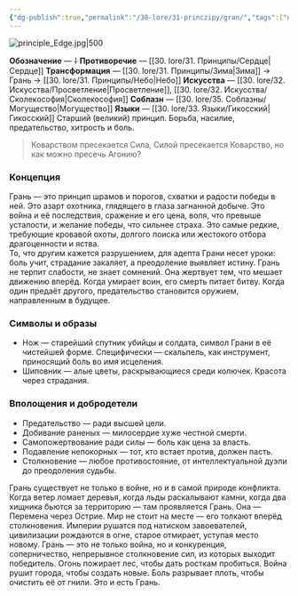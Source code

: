 ```yaml
---
{"dg-publish":true,"permalink":"/30-lore/31-princzipy/gran/","tags":["незримое/принцип"]}
---
```


![principle_Edge.jpg|500](/img/user/90.%20files/principle_Edge.jpg)

**Обозначение** — ⸸
**Противоречие** — [[30. lore/31. Принципы/Сердце\|Сердце]]
**Трансформация** — [[30. lore/31. Принципы/Зима\|Зима]] → Грань → [[30. lore/31. Принципы/Небо\|Небо]]
**Искусства** — [[30. lore/32. Искусства/Просветление\|Просветление]], [[30. lore/32. Искусства/Сколекософия\|Сколекософия]]
**Соблазн** — [[30. lore/35. Соблазны/Могущество\|Могущество]]
**Языки** — [[30. lore/33. Языки/Гикосский\|Гикосский]]
Старший (великий) принцип. Борьба, насилие, предательство, хитрость и боль.

> Коварством пресекается Сила, Силой пресекается Коварство, но как можно пресечь Агонию?
### Концепция
Грань — это принцип шрамов и порогов, схватки и радости победы в ней. Это азарт охотника, глядящего в глаза загнанной добыче. Это война и её последствия, сражение и его цена, воля, что превыше усталости, и желание победы, что сильнее страха. Это самые редкие, требующие кровавой охоты, долгого поиска или жестокого отбора драгоценности и яства.  
То, что другим кажется разрушением, для адепта Грани несет уроки: боль учит, страдание закаляет, а преодоление выявляет истину. 
Грань не терпит слабости, не знает сомнений. Она жертвует тем, что мешает движению вперёд. Когда умирает воин, его смерть питает битву. Когда один предаёт другого, предательство становится оружием, направленным в будущее.
### Символы и образы
- Нож — старейший спутник убийцы и солдата, символ Грани в её чистейшей форме. Специфически — скальпель, как инструмент, приносящий боль во имя исцеления.
- Шиповник — алые цветы, раскрывающиеся среди колючек. Красота через страдания.
### Вполощения и добродетели
- Предательство — ради высшей цели.
- Добивание раненых — милосердие хуже честной смерти.
- Самопожертвование ради силы — боль как цена за власть.
- Подавление непокорных — тот, кто встает против, должен пасть.
- Столкновение — любое противостояние, от интеллектуальной дуэли до преодоления судьбы.

Грань существует не только в войне, но и в самой природе конфликта. Когда ветер ломает деревья, когда льды раскалывают камни, когда два хищника бьются за территорию — там проявляется Грань. Она — Перемена через Острие.
Мир не стоит на месте — его толкают вперёд столкновения. Империи рушатся под натиском завоевателей, цивилизации рождаются в огне, старое отмирает, уступая место новому. Грань — это не только война, но и конкуренция, соперничество, непрерывное столкновение сил, из которых выходит победитель.
Огонь пожирает лес, чтобы дать росткам пробиться. Война рушит города, чтобы создать новые. Боль разрывает плоть, чтобы очистить её от гнили. Это и есть Грань.